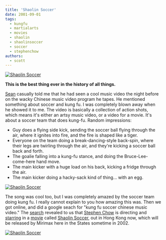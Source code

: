 ```yaml
---
title: 'Shaolin Soccer'
date: 2001-09-01
tags:
  - kungfu
  - martialarts
  - movies
  - shaolin
  - shaolinsoccer
  - soccer
  - stephenchow
authors:
  - scott
---
```


[![Shaolin Soccer](/images/3114050740_f7e94b8fd8.jpg)](http://www.flickr.com/photos/spaceninja/3114050740/)

**This is the best thing ever in the history of all things.**

[Sean](http://nyarlo.net/) casually told me that he had seen a cool music video the night before on the wacky Chinese music video program he tapes. He mentioned something about soccer and kung fu. I was completely blown away when he showed it to me. The video is basically a collection of action shots, which means it's either an artsy music video, or a video for a movie. It's about a soccer team that does kung-fu. Random impressions:

- Guy does a flying side kick, sending the soccer ball flying through the air, where it ignites into fire, and the fire is shaped like a tiger.
- Everyone on the team doing a break-dancing-style back-spin, where their legs are twirling through the air, and they're kicking a soccer ball back and forth.
- The goalie falling into a kung-fu stance, and doing the Bruce-Lee-come-here hand move.
- The main kicker with a huge load on his back, kicking a fridge through the air.
- The main kicker doing a hacky-sack kind of thing... with an egg.

[![Shaolin Soccer](/images/3113220013_66c8ac78e0.jpg)](http://www.flickr.com/photos/spaceninja/3113220013/)

The song was cool too, but I was completely amazed by the soccer team doing kung fu. I really cannot explain to you how amazing this was. Then we got online, and did a google seach for "kung fu soccer chinese music video." The [search](http://www.google.com/search?q=Shaolin+Soccer) revealed to us that [Stephen Chow](http://www.shaw.com.sg/upload/shaolinsoccer/m-shaolinsoccer.htm) is directing and [starring](http://www.upcomingmovies.com/shaolinsoccer.html) in a [movie](http://sg.movies.yahoo.com/review/review_shaolinsoccer.html) called [Shaolin Soccer](http://www.totallyhk.com/TimeOff/Entertainment/Article/FullText_asp_ArticleID-20010712123644578.asp), out in Hong Kong now, which will be released by Mirimax here in the States sometime in 2002.

[![Shaolin Soccer](/images/3113219761_09b34b125e.jpg)](http://www.flickr.com/photos/spaceninja/3113219761/)

